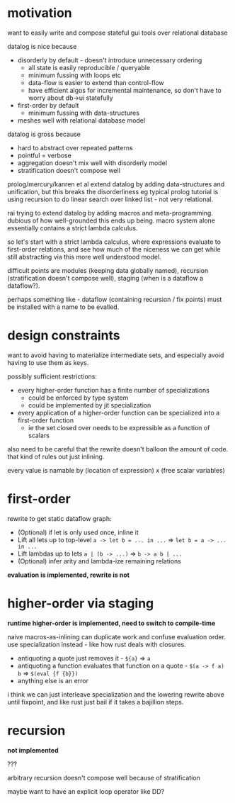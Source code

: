 # motivation

want to easily write and compose stateful gui tools over relational database

datalog is nice because

* disorderly by default - doesn't introduce unnecessary ordering
  * all state is easily reproducible / queryable
  * minimum fussing with loops etc
  * data-flow is easier to extend than control-flow
  * have efficient algos for incremental maintenance, so don't have to worry about db->ui statefully
* first-order by default
  * minimum fussing with data-structures
* meshes well with relational database model

datalog is gross because

* hard to abstract over repeated patterns
* pointful = verbose
* aggregation doesn't mix well with disorderly model
* stratification doesn't compose well

prolog/mercury/kanren et al extend datalog by adding data-structures and unification, but this breaks the disorderliness eg typical prolog tutorial is using recursion to do linear search over linked list - not very relational.

rai trying to extend datalog by adding macros and meta-programming. dubious of how well-grounded this ends up being. macro system alone essentially contains a strict lambda calculus.

so let's start with a strict lambda calculus, where expressions evaluate to first-order relations, and see how much of the niceness we can get while still abstracting via this more well understood model.

difficult points are modules (keeping data globally named), recursion (stratification doesn't compose well), staging (when is a dataflow a dataflow?).

perhaps something like - dataflow (containing recursion / fix points) must be installed with a name to be evalled.

# design constraints

want to avoid having to materialize intermediate sets, and especially avoid having to use them as keys.

possibly sufficient restrictions:

* every higher-order function has a finite number of specializations
  * could be enforced by type system
  * could be implemented by jit specialization
* every application of a higher-order function can be specialized into a first-order function
  * ie the set closed over needs to be expressible as a function of scalars

also need to be careful that the rewrite doesn't balloon the amount of code. that kind of rules out just inlining.

every value is namable by (location of expression) x (free scalar variables)

# first-order

rewrite to get static dataflow graph:

* (Optional) if let is only used once, inline it
* Lift all lets up to top-level `a -> let b = ... in ...` => `let b = a -> ... in ...`
* Lift lambdas up to lets `a | (b -> ...)` => `b -> a b | ...`
* (Optional) infer arity and lambda-ize remaining relations

__evaluation is implemented, rewrite is not__

# higher-order via staging

__runtime higher-order is implemented, need to switch to compile-time__

naive macros-as-inlining can duplicate work and confuse evaluation order. use specialization instead - like how rust deals with closures.

* antiquoting a quote just removes it - `${a}` => `a`
* antiquoting a function evaluates that function on a quote - `$(a -> f a) b` => `$(eval {f {b}})`
* anything else is an error

i think we can just interleave specialization and the lowering rewrite above until fixpoint, and like rust just bail if it takes a bajillion steps.

# recursion

__not implemented__

???

arbitrary recursion doesn't compose well because of stratification

maybe want to have an explicit loop operator like DD?
